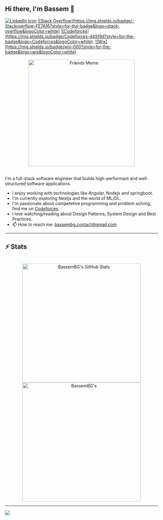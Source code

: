## Hi there, I'm Bassem 👋

<div>
  <a href="https://www.linkedin.com/in/bassem-ben-ghorbel-13539b227/"><img src="https://img.shields.io/badge/linkedin-%230077B5.svg?style=for-the-badge&logo=linkedin&logoColor=white" alt="LinkedIn Icon" /></a>
  <a href="https://stackoverflow.com/users/14090236/bassem-ben-ghorbel">![Stack Overflow](https://img.shields.io/badge/-Stackoverflow-FE7A16?style=for-the-badge&logo=stack-overflow&logoColor=white)</a>
  <a href="https://codeforces.com/profile/BassemBG">![Codeforces](https://img.shields.io/badge/Codeforces-445f9d?style=for-the-badge&logo=Codeforces&logoColor=white)</a>.
  <a href="https://bgbassem8.wixsite.com/neuroai/blog">![Wix](https://img.shields.io/badge/wix-000?style=for-the-badge&logo=wix&logoColor=white)</a>
</div>

<br>

<div align=center>
  <img width=350 src="https://media.giphy.com/media/11SIBu3s72Co8w/giphy.gif?cid=790b76115c5szf82u7c91q0yti9ux1fi9ucnw6ydwbky6zp1&ep=v1_gifs_search&rid=giphy.gif&ct=g" alt="Friends Meme" />
</div>

<br>

I'm a full-stack software engineer that builds high-performant and well-structured software applications. 

- I enjoy working with technologies like Angular, Nodejs and springboot.
- I'm currently exploring Nextjs and the world of ML/DL. 
- I'm passionate about competetive programming and problem solving, find me on <a href="https://codeforces.com/profile/BassemBG">Codeforces</a>.
- I love watching/reading about Design Patterns, System Design and Best Practices.
- 📫 How to reach me: <a href="mailto:bassembg.contact@gmail.com">bassembg.contact@gmail.com</a>

<hr>

## ⚡️ Stats

<br>

<div align=center>
  <img width=390 src="https://github-readme-stats.vercel.app/api?username=BassemBG&theme=transparent&count_private=true&show_icons=true&rank_icon=github&locale=en" alt="BassemBG's GitHub Stats" />
  <img width=390 src="https://github-readme-streak-stats.herokuapp.com/?user=BassemBG&theme=transparent&count_private=true&border_radius=10&locale=en" alt="BassemBG's" />
</div>

<hr>

![](https://komarev.com/ghpvc/?username=BassemBG&color=green)

<!--
- 🔭 I’m currently working on ...
- 🌱 I’m currently learning ML/DL
- 👯 I’m looking to collaborate on ...
-->
